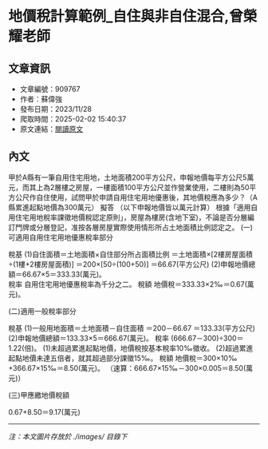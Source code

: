 # 地價稅計算範例_自住與非自住混合,曾榮耀老師

## 文章資訊
- 文章編號：909767
- 作者：蘇偉強
- 發布日期：2023/11/28
- 爬取時間：2025-02-02 15:40:37
- 原文連結：[閱讀原文](https://real-estate.get.com.tw/Columns/detail.aspx?no=909767)

## 內文
甲於A縣有一筆自用住宅用地，土地面積200平方公尺，申報地價每平方公尺5萬元，而其上為2層樓之房屋，一樓面積100平方公尺並作營業使用，二樓則為50平方公尺作自住使用，試問甲於申請自用住宅用地優惠後，其地價稅應為多少？（A縣累進起點地價為300萬元）
擬答
（以下申報地價皆以萬元計算）
根據「適用自用住宅用地稅率課徵地價稅認定原則」，房屋為樓房(含地下室)，不論是否分層編訂門牌或分層登記，准按各層房屋實際使用情形所占土地面積比例認定之。
(一)可適用自用住宅用地優惠稅率部分

稅基     (1)自住面積＝土地面積×自住部分所占面積比例 ＝土地面積×[2樓房屋面積÷(1樓+2樓房屋面積)]  ＝200×[50÷(100+50)]  ＝66.67(平方公尺)     (2)申報地價總額＝66.67×5＝333.33(萬元)。     
稅率 自用住宅用地優惠稅率為千分之二。
稅額 地價稅＝333.33×2‰＝0.67(萬元)。

 (二)適用一般稅率部分

稅基 (1)一般用地面積＝土地面積－自住面積 ＝200－66.67  ＝133.33(平方公尺)  (2)申報地價總額＝133.33×5＝666.67(萬元)。
稅率 (666.67－300)÷300＝1.22(倍)。 (1)未超過累進起點地價，地價稅按基本稅率10‰徵收。 (2)超過累進起點地價未達五倍者，就其超過部分課徵15‰。
稅額 地價稅＝300×10‰+366.67×15‰＝8.50(萬元)。 （速算：666.67×15‰－300×0.005＝8.50(萬元)）

 (三)甲應繳地價稅額

0.67+8.50＝9.17(萬元)

---
*注：本文圖片存放於 ./images/ 目錄下*
